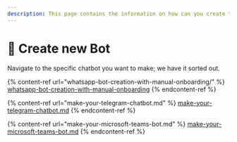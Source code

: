 ```yaml
---
description: This page contains the information on how can you create the different bots.
---
```


# 📖 Create new Bot

Navigate to the specific chatbot you want to make; we have it sorted out.

{% content-ref url="whatsapp-bot-creation-with-manual-onboarding/" %}
[whatsapp-bot-creation-with-manual-onboarding](whatsapp-bot-creation-with-manual-onboarding/)
{% endcontent-ref %}

{% content-ref url="make-your-telegram-chatbot.md" %}
[make-your-telegram-chatbot.md](make-your-telegram-chatbot.md)
{% endcontent-ref %}

{% content-ref url="make-your-microsoft-teams-bot.md" %}
[make-your-microsoft-teams-bot.md](make-your-microsoft-teams-bot.md)
{% endcontent-ref %}
